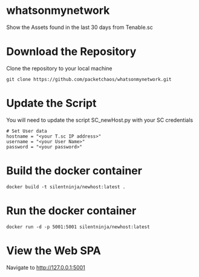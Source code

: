 # whatsonmynetwork
Show the Assets found in the last 30 days from Tenable.sc

# Download the Repository
Clone the repository to your local machine

    git clone https://github.com/packetchaos/whatsonmynetwork.git

# Update the Script
You will need to update the script SC_newHost.py with your SC credentials
    
    # Set User data
    hostname = "<your T.sc IP address>"
    username = "<your User Name>"
    password = "<your password>"
    
# Build the docker container
    docker build -t silentninja/newhost:latest .

# Run the docker container
    docker run -d -p 5001:5001 silentninja/newhost:latest
    
# View the Web SPA
Navigate to http://127.0.0.1:5001



